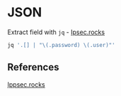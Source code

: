 # JSON



Extract field with `jq` - [Ipsec.rocks](https://ippsec.rocks)
```bash
jq '.[] | "\(.password) \(.user)"'
```



## References

[Ippsec.rocks](https://ippsec.rocks)